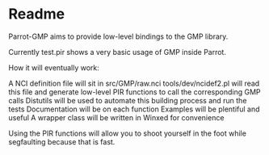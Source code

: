 Readme
======

Parrot-GMP aims to provide low-level bindings to the GMP library.

Currently test.pir shows a very basic usage of GMP inside Parrot.

How it will eventually work:

A NCI definition file will sit in src/GMP/raw.nci
tools/dev/ncidef2.pl will read this file and generate low-level PIR functions to call the corresponding GMP calls
Distutils will be used to automate this building process and run the tests
Documentation will be on each function
Examples will be plentiful and useful
A wrapper class will be written in Winxed for convenience

Using the PIR functions will allow you to shoot yourself in the foot while segfaulting because that is fast.

